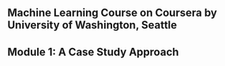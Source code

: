 ## **Machine Learning Course on Coursera by University of Washington, Seattle**

## Module 1: A Case Study Approach

